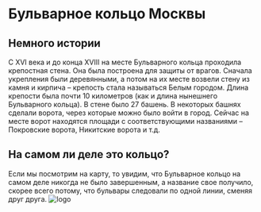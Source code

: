 # Бульварное кольцо Москвы
## Немного истории
С XVI века и до конца XVIII на месте Бульварного кольца проходила крепостная стена. Она была построена для защиты от врагов. Сначала укрепления были деревянными, а потом на их месте возвели стену из камня и кирпича – крепость стала называться Белым городом. Длина крепости была почти 10 километров (как и длина нынешнего Бульварного кольца). В стене было 27 башень. В некоторых башнях сделали ворота, через которые можно было войти в город. Сейчас на месте ворот находятся площади с соответствующими названиями – Покровские ворота, Никитские ворота и т.д.
## На самом ли деле это кольцо?
Если мы посмотрим на карту, то увидим, что Бульварное кольцо на самом деле никогда не было завершенным, а название свое получило, скорее всего потому, что бульвары следовали по одной линии, сменяя друг друга. 
![logo](https://www.papmambook.ru/images/upl/pagephotos/pagephotos_1740_55ed6c50913e82f3232a72eac8d1228163371f1531219.jpg "logo")
